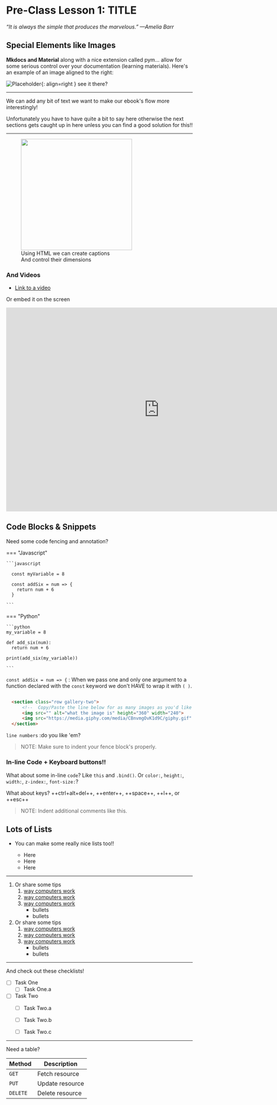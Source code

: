 # Pre-Class Lesson 1: TITLE

*“It is always the simple that produces the marvelous.” —Amelia Barr*

## Special Elements like Images

**Mkdocs and Material** along with a nice extension called pym... allow for some serious control over your documentation (learning materials). Here's an example of an image aligned to the right:

![Placeholder](https://dummyimage.com/600x400/eee/aaa){: align=right } see it there?

<!-- ![objectModelDrawing-101-1-4](./../../images/objectModelDrawing-101-1-4.png){: align=right } See it there? -->

********************
We can add any bit of text we want to make our ebook's flow more interestingly!

Unfortunately you have to have quite a bit to say here otherwise the next sections gets caught up in here unless you can find a good solution for this!!
********************

<figure>
  <img src="https://dummyimage.com/600x400/eee/aaa" width="300" />
  <figcaption>Using HTML we can create captions</figcaption>
  <figcaption>And control their dimensions</figcaption>
</figure>

### And Videos

* [Link to a video ](https://player.vimeo.com/video/365836717)

Or embed it on the screen

<iframe width="825" height="550" src="https://www.youtube.com/embed/IRapyO6u1Ak" frameborder="0" allow="accelerometer; autoplay; clipboard-write; encrypted-media; gyroscope; picture-in-picture" allowfullscreen></iframe>

## Code Blocks & Snippets

Need some code fencing and annotation?

=== "Javascript"

    ```javascript

      const myVariable = 8

      const addSix = num => {
        return num + 6
      }

    ```

=== "Python"

    ```python
    my_variable = 8

    def add_six(num):
      return num + 6
    
    print(add_six(my_variable))

    ```

  `const addSix = num => {`
:   When we pass one and only one argument to a function declared with the `const` keyword we don't HAVE to wrap it with `( )`.


  ```html

    <section class="row gallery-two">
        <!--  Copy/Paste the line below for as many images as you'd like   -->
        <img src="" alt="what the image is" height="360" width="240">
        <img src="https://media.giphy.com/media/CBnvmgOvK1d9C/giphy.gif" alt="what the image is" height="360" width="240">
    </section>

  ```

  `line numbers`
:do you like 'em?

  > NOTE: Make sure to indent your fence block's properly.


  <!-- Diagrams with the mermaid package may be available in the future -->

### In-line Code + Keyboard buttons!!

What about some in-line `code`? Like `this` and `.bind()`. Or `color:`, `height:`, `width:`, `z-index:`, `font-size:`? 

What about keys? ++ctrl+alt+del++,  ++enter++,  ++space++,  ++l++, or ++esc++
<!-- Full list here: https://facelessuser.github.io/pymdown-extensions/extensions/keys/ -->

  > NOTE: Indent additional comments like this.

<!-- ! END OF VIDEO 101.1.1.1 - TITLE OF VIDEO -->

<!-- ? Video Numbering and Title system: CourseNumber.ModuleNumber.LessonNumber.VideoNumber -->
<!-- * VIDEO 101.2.4.3 - "CSS Selectors" === 101 Course, Module 2, Lesson 4, Video 3 - "CSS Selectors" -->

## Lots of Lists

- You can make some really nice lists too!!

    * Here
    * Here
    * Here

**********

1. Or share some tips
    1. [way computers work](https://www.youtube.com/watch?v=QZwneRb-zqA)
    2. [way computers work](https://www.youtube.com/watch?v=QZwneRb-zqA)
    3. [way computers work](https://www.youtube.com/watch?v=QZwneRb-zqA)
        * bullets
        * bullets
1. Or share some tips
    1. [way computers work](https://www.youtube.com/watch?v=QZwneRb-zqA)
    2. [way computers work](https://www.youtube.com/watch?v=QZwneRb-zqA)
    3. [way computers work](https://www.youtube.com/watch?v=QZwneRb-zqA)
        * bullets
        * bullets

**********

And check out these checklists!

- [ ] Task One
    *  [ ] Task One.a

- [ ] Task Two
    *  [ ] Task Two.a
    *  [ ] Task Two.b
    *  [ ] Task Two.c


**********

Need a table?

| Method      | Description                          |
| ----------- | ------------------------------------ |
| `GET`       | Fetch resource                       |
| `PUT`       | Update resource |
| `DELETE`    | Delete resource |
